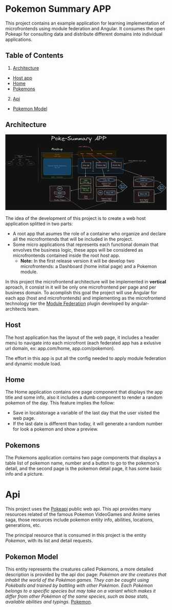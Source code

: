 # Pokemon Summary APP

This project contains an example application for learning implementation of microfrontends using module federation and Angular. It consumes the open Pokeapi for consulting data and distribute different domains into individual applications.

## Table of Contents

1. [Architecture](#architecture)

- [Host app](#host)
- [Home](#home)
- [Pokemons](#pokemons)

2. [Api](#api)

- [Pokemon Model](#pokemon-model)

## Architecture

![app mockup](docs/pokemon-app-mockup.png "Poke-Summary App Mockup")

The idea of the development of this project is to create a web host application splitted in two parts:

- A root app that asumes the role of a container who organize and declare all the microfrontends that will be included in the project.
- Some micro applications that represents each functional domain that envolves the business logic, these apps will be considered as microfrontends contained inside the root _host_ app.
  - **Note:** In the first release version it will be develop two microfrontends: a Dashboard (home initial page) and a Pokemon module.

In this project the microfrontend architecture will be implemented in **vertical** aproach, it consist in it will be only one microfrontend per page and per business domain. To acomplish this goal the project will use Angular for each app (host and microfrontends) and implementing as the microfrontend technology tier the [Module Federation](https://www.npmjs.com/package/@angular-architects/module-federation) plugin developed by angular-architects team.

## Host

The host application has the layout of the web page, it includes a header menú to navigate
into each microfront (each federated app has a exlusive url domain, ex: app.com/home, app.com/pokemon).

The effort in this app is put all the config needed to apply module federation and dynamic module load.

## Home

The Home application contains one page component that displays the app title and some info, also it includes a dumb component to render a random pokemon of the day. This feature implies the follow:

- Save in localstorage a variable of the last day that the user visited the web page.
- If the last date is different than today, it will generate a random number for look a pokemon and show a preview.

## Pokemons

The Pokemons application contains two page components that displays a table list of pokemon name, number and a button to go to the pokemon's detail, and the second page is the pokemon detail page, it has some basic info and a picture.

# Api

This project uses the [Pokeapi](https://pokeapi.co/) public web api. This api provides many resources related of the famous Pokemon VideoGames and Anime series saga, those reosurces include pokemon entity info, abilities, locations, generations, etc.

The principal resource that is consumed in this project is the entity _Pokemon_, with its list and detail requests.

## Pokemon Model

This entity represents the creatures called Pokemons, a more detailed description is provided by the api doc page:
_Pokémon are the creatures that inhabit the world of the Pokémon games. They can be caught using Pokéballs and trained by battling with other Pokémon. Each Pokémon belongs to a specific species but may take on a variant which makes it differ from other Pokémon of the same species, such as base stats, available abilities and typings._ [Pokemon](https://pokeapi.co/docs/v2#pokemon).
